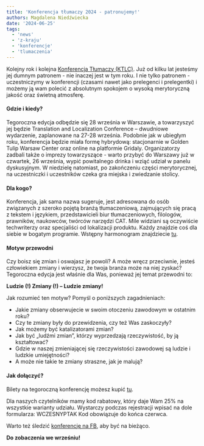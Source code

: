 ```yaml
---
title: 'Konferencja tłumaczy 2024 - patronujemy!'
authors: Magdalena Niedźwiecka
date: '2024-06-25'
tags:
  - 'news'
  - 'z-kraju'
  - 'konferencje'
  - 'tlumaczenia'
---
```

Kolejny rok i kolejna [Konferencja Tłumaczy (KTLC)](https://konferencjatlumaczy.pl/). Już od kilku lat jesteśmy jej dumnym patronem - nie inaczej jest w tym roku. I nie tylko patronem - uczestniczymy w konferencji (czasami nawet jako prelegenci i prelegentki) i możemy ją wam polecić z absolutnym spokojem o wysoką merytoryczną jakość oraz świetną atmosferę. 

<!--truncate-->

#### **Gdzie i kiedy?**

Tegoroczna edycja odbędzie się 28 września w Warszawie, a towarzyszyć jej będzie Translation and Localization Conference – dwudniowe wydarzenie, zaplanowane na 27-28 września. Podobnie jak w ubiegłym roku, konferencja będzie miała formę hybrydową: stacjonarnie w Golden Tulip Warsaw Center oraz online na platformie Gridaly. Organizatorzy zadbali także o imprezy towarzyszące - warto przybyć do Warszawy już w czwartek, 26 września, wypić powitalnego drinka i wziąć udział w panelu dyskusyjnym. W niedzielę natomiast, po zakończeniu części merytorycznej, na uczestniczki i uczestników czeka gra miejska i zwiedzanie stolicy. 

#### **Dla kogo?**

Konferencja, jak sama nazwa sugeruje, jest adresowana do osób związanych z szeroko pojętą branżą tłumaczeniową, zajmujących się pracą z tekstem i językiem, przedstawicieli biur tłumaczeniowych, filologów, prawników, naukowców, twórców narzędzi CAT. Mile widziani są oczywiście techwriterzy oraz specjaliści od lokalizacji produktu. Każdy znajdzie coś dla siebie w bogatym programie. Wstępny harmonogram znajdziecie [tu](https://konferencja-tlumaczy.pl/?page_id=2121).


#### **Motyw przewodni**

Czy boisz się zmian i oswajasz je powoli? A może wręcz przeciwnie, jesteś człowiekiem zmiany i wierzysz, że twoja branża może na niej zyskać? Tegoroczna edycja jest właśnie dla Was, ponieważ jej temat przewodni to:

**Ludzie (!) Zmiany (!) – Ludzie zmiany!**

Jak rozumieć ten motyw? Pomyśl o poniższych zagadnieniach:

- Jakie zmiany obserwujecie w swoim otoczeniu zawodowym w ostatnim roku?
- Czy te zmiany były do przewidzenia, czy też Was zaskoczyły?
- Jak możemy być katalizatorami zmian?
- Jak być „ludźmi zmian”, którzy wyprzedzają rzeczywistość, by ją kształtować?
- Gdzie w naszej zmieniającej się rzeczywistości zawodowej są ludzie i ludzkie umiejętności?
- A może nie takie te zmiany straszne, jak je malują?

#### **Jak dołączyć?**

Bilety na tegoroczną konferencję możesz kupić [tu](https://ktlc-2024.gridaly.com/registration).

Dla naszych czytelników mamy kod rabatowy, który daje Wam 25% na wszystkie warianty udziału. Wystarczy podczas rejestracji wpisać na dole formularza: WCZESNYPTAK
Kod obowiązuje do końca czerwca. 

Warto też śledzić [konferencję na FB](https://www.facebook.com/KonferencjaTlumaczy), aby być na bieżąco.


**Do zobaczenia we wrześniu!**
